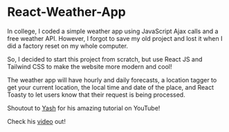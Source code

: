 # React-Weather-App

In college, I coded a simple weather app using JavaScript Ajax calls  and a free weather API. However, I forgot to save my old project
and lost it when I did a factory reset on my whole computer.

So, I decided to start this project from scratch, but use React JS and Tailwind CSS to make the website more modern and
cool!

The weather app will have hourly and daily forecasts, a location tagger to get your current location, the local time and
date of the place, and React Toasty to let users know that their request is being processed.

Shoutout to [Yash](https://github.com/theyashpatel) for his amazing tutorial on YouTube!

Check his [video](https://www.youtube.com/watch?v=cWk5EKVxrgo&ab_channel=ProgrammingWithYash) out!

